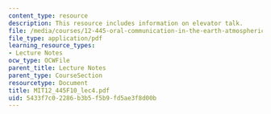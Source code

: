 ```yaml
---
content_type: resource
description: This resource includes information on elevator talk.
file: /media/courses/12-445-oral-communication-in-the-earth-atmospheric-and-planetary-sciences-fall-2010/5433f7c02286b3b5f5b9fd5ae3f8d00b_MIT12_445F10_lec4.pdf
file_type: application/pdf
learning_resource_types:
- Lecture Notes
ocw_type: OCWFile
parent_title: Lecture Notes
parent_type: CourseSection
resourcetype: Document
title: MIT12_445F10_lec4.pdf
uid: 5433f7c0-2286-b3b5-f5b9-fd5ae3f8d00b
---
```

